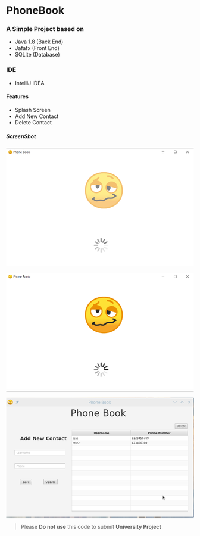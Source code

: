# PhoneBook
### A Simple Project based on ###
   * Java 1.8 (Back End)
   * Jafafx (Front End)
   * SQLite (Database)

### IDE ###
  * IntelliJ IDEA

#### Features  #### 
   * Splash Screen
   * Add New Contact
   * Delete Contact 

##### ScreenShot ##### 

![screenshot](https://raw.githubusercontent.com/samiurprapon/PhoneBook/master/src/resources/drawable/screenshot1.png)

![screenshot](https://github.com/samiurprapon/PhoneBook/blob/master/src/resources/drawable/screenshot3.png)

![screenshot](https://github.com/samiurprapon/PhoneBook/blob/master/src/resources/drawable/screenshot(updated).png)


> Please **Do not use** this code to submit **University Project**
